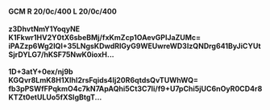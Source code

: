 #### GCM R 20/0c/400 L 20/0c/400
**z3DhvtNmY1YoqyNE**<br/>**K1Fkwr1HV2Y0tX6sbeBMj/fxKmZcp1OAevGPlJaZUMc=**<br/>**iPAZzp6Wg2IQI+35LNgsKDwdRlGyG9WEUwreWD3IzQNDrg641ByJiCYUtSjrDYLG7/hKSF75NwK0ioxH...**<br/><br/>
**1D+3atY+0ex/nj9b**<br/>**KGQvr8LmK8H1XIhI2rsFqids4Ij20R6qtdsQvTUWhWQ=**<br/>**fb3pPSWfFPqkmO4c7kN7ApAQhi5Ct3C7Ii/f9+U7pChi5jUC6nOyR0CD4r8KTZt0etULUo5fXSlgBtgT...**